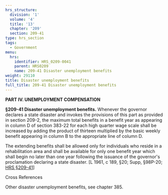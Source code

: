 ```yaml
---
hrs_structure:
  division: '1'
  volume: '4'
  title: '13'
  chapter: '209'
  section: 209-41
type: hrs_section
tags:
  - Government
menu:
  hrs:
    identifier: HRS_0209-0041
    parent: HRS0209
    name: 209-41 Disaster unemployment benefits
weight: 29110
title: Disaster unemployment benefits
full_title: 209-41 Disaster unemployment benefits
---
```

**PART IV. UNEMPLOYMENT COMPENSATION**

**§209-41 Disaster unemployment benefits.** Whenever the governor declares a state disaster and invokes the provisions of this part as provided in section 209-2, the maximum total benefits in a benefit year as appearing in column D of section 383-22 for each high quarter wage scale shall be increased by adding the product of thirteen multiplied by the basic weekly benefit appearing in column B to the appropriate line of column D.

The extending benefits shall be allowed only for individuals who reside in a rehabilitation area and shall be available for only one benefit year which shall begin no later than one year following the issuance of the governor's proclamation declaring a state disaster. [L 1961, c 189, §20; Supp, §98P-20; [HRS §209-41](/title-13/chapter-209/section-209-41/)]

Cross References

Other disaster unemployment benefits, see chapter 385.